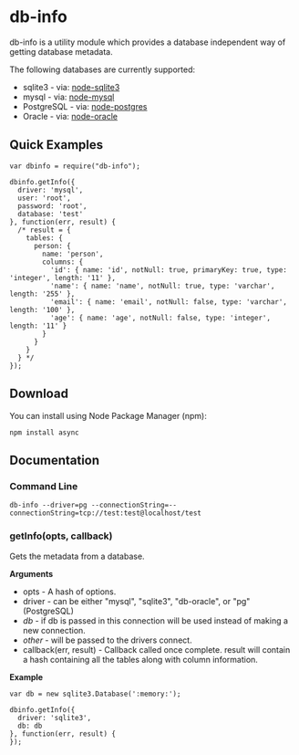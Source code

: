 # db-info

db-info is a utility module which provides a database independent way of
getting database metadata.

The following databases are currently supported:

 * sqlite3 - via: [node-sqlite3](https://github.com/developmentseed/node-sqlite3)
 * mysql - via: [node-mysql](https://github.com/felixge/node-mysql)
 * PostgreSQL - via: [node-postgres](https://github.com/brianc/node-postgres)
 * Oracle - via: [node-oracle](https://github.com/mariano/node-db-oracle)

## Quick Examples

    var dbinfo = require("db-info");

    dbinfo.getInfo({
      driver: 'mysql',
      user: 'root',
      password: 'root',
      database: 'test'
    }, function(err, result) {
      /* result = {
        tables: {
          person: {
            name: 'person',
            columns: {
              'id': { name: 'id', notNull: true, primaryKey: true, type: 'integer', length: '11' },
              'name': { name: 'name', notNull: true, type: 'varchar', length: '255' },
              'email': { name: 'email', notNull: false, type: 'varchar', length: '100' },
              'age': { name: 'age', notNull: false, type: 'integer', length: '11' }
            }
          }
        }
      } */
    });

## Download

You can install using Node Package Manager (npm):

    npm install async

## Documentation

### Command Line

    db-info --driver=pg --connectionString=--connectionString=tcp://test:test@localhost/test

### getInfo(opts, callback)

Gets the metadata from a database.

__Arguments__

 * opts - A hash of options.
  * driver - can be either "mysql", "sqlite3", "db-oracle", or "pg" (PostgreSQL)
  * _db_ - if db is passed in this connection will be used instead of making a new connection.
  * _other_ - will be passed to the drivers connect.
 * callback(err, result) - Callback called once complete. result will contain a hash containing all the tables
   along with column information.

__Example__

    var db = new sqlite3.Database(':memory:');

    dbinfo.getInfo({
      driver: 'sqlite3',
      db: db
    }, function(err, result) {
    });